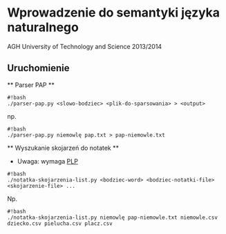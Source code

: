 Wprowadzenie do semantyki języka naturalnego
=====
AGH University of Technology and Science
2013/2014

Uruchomienie
------------
** Parser PAP **
```
#!bash
./parser-pap.py <slowo-bodziec> <plik-do-sparsowania> > <output>
```
np.
```
#!bash
./parser-pap.py niemowlę pap.txt > pap-niemowle.txt
```

** Wyszukanie skojarzeń do notatek **
* Uwaga: wymaga [PLP](https://github.com/agh-glk/plp)

```
#!bash
./notatka-skojarzenia-list.py <bodziec-word> <bodziec-notatki-file> <skojarzenie-file> ...
```
Np.
```
#!bash
./notatka-skojarzenia-list.py niemowlę pap-niemowle.txt niemowle.csv dziecko.csv pielucha.csv placz.csv
```
